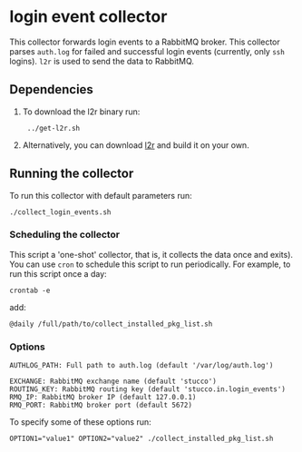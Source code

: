 # login event collector
This collector forwards login events to a RabbitMQ broker. This collector parses `auth.log` for failed and successful login events (currently, only `ssh` logins). `l2r` is used to send the data to RabbitMQ.

## Dependencies
1. To download the l2r binary run:

        ../get-l2r.sh

2. Alternatively, you can download [l2r](https://github.com/ornl-sava/l2r) and build it on your own.

## Running the collector
To run this collector with default parameters run:

    ./collect_login_events.sh

### Scheduling the collector
This script a 'one-shot' collector, that is, it collects the data once and exits). You can use `cron` to schedule this script to run periodically. For example, to run this script once a day:

    crontab -e

add:

    @daily /full/path/to/collect_installed_pkg_list.sh

### Options
    AUTHLOG_PATH: Full path to auth.log (default '/var/log/auth.log')

    EXCHANGE: RabbitMQ exchange name (default 'stucco')
    ROUTING_KEY: RabbitMQ routing key (default 'stucco.in.login_events')
    RMQ_IP: RabbitMQ broker IP (default 127.0.0.1)
    RMQ_PORT: RabbitMQ broker port (default 5672)

To specify some of these options run:

    OPTION1="value1" OPTION2="value2" ./collect_installed_pkg_list.sh
